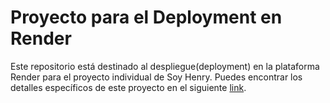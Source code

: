 # Proyecto para el Deployment en Render
Este repositorio está destinado al despliegue(deployment) en la plataforma Render para el proyecto individual de Soy Henry.
Puedes encontrar los detalles específicos de este proyecto en el siguiente [link](https://github.com/CristVald/Game-recommendation-system-PI).
